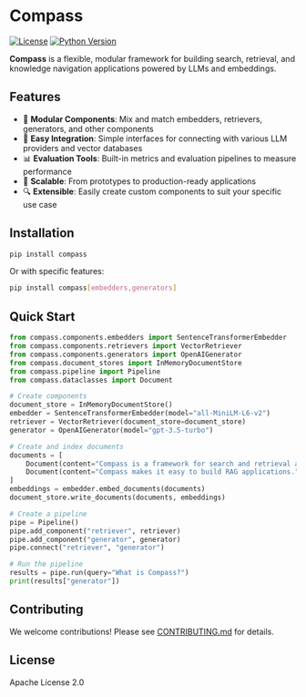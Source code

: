 # Compass

[![License](https://img.shields.io/badge/License-Apache%202.0-blue.svg)](LICENSE)
[![Python Version](https://img.shields.io/badge/python-3.9%20%7C%203.10%20%7C%203.11%20%7C%203.12-blue)](https://pypi.org/project/compass/)

**Compass** is a flexible, modular framework for building search, retrieval, and knowledge navigation applications powered by LLMs and embeddings.

## Features

- 🧩 **Modular Components**: Mix and match embedders, retrievers, generators, and other components
- 🔗 **Easy Integration**: Simple interfaces for connecting with various LLM providers and vector databases
- 📊 **Evaluation Tools**: Built-in metrics and evaluation pipelines to measure performance
- 🚀 **Scalable**: From prototypes to production-ready applications
- 🔍 **Extensible**: Easily create custom components to suit your specific use case

## Installation

```bash
pip install compass
```

Or with specific features:

```bash
pip install compass[embedders,generators]
```

## Quick Start

```python
from compass.components.embedders import SentenceTransformerEmbedder
from compass.components.retrievers import VectorRetriever
from compass.components.generators import OpenAIGenerator
from compass.document_stores import InMemoryDocumentStore
from compass.pipeline import Pipeline
from compass.dataclasses import Document

# Create components
document_store = InMemoryDocumentStore()
embedder = SentenceTransformerEmbedder(model="all-MiniLM-L6-v2")
retriever = VectorRetriever(document_store=document_store)
generator = OpenAIGenerator(model="gpt-3.5-turbo")

# Create and index documents
documents = [
    Document(content="Compass is a framework for search and retrieval applications."),
    Document(content="Compass makes it easy to build RAG applications."),
]
embeddings = embedder.embed_documents(documents)
document_store.write_documents(documents, embeddings)

# Create a pipeline
pipe = Pipeline()
pipe.add_component("retriever", retriever)
pipe.add_component("generator", generator)
pipe.connect("retriever", "generator")

# Run the pipeline
results = pipe.run(query="What is Compass?")
print(results["generator"])
```

## Contributing

We welcome contributions! Please see [CONTRIBUTING.md](CONTRIBUTING.md) for details.

## License

Apache License 2.0